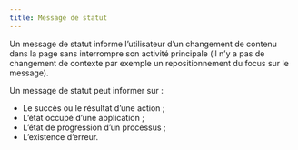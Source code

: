 ```yaml
---
title: Message de statut 
---
```


Un message de statut informe l’utilisateur d’un changement de contenu dans la
page sans interrompre son activité principale (il n’y a pas de changement de
contexte par exemple un repositionnement du focus sur le message).

Un message de statut peut informer sur :
* Le succès ou le résultat d’une action ;
* L’état occupé d’une application ;
* L’état de progression d’un processus ;
* L’existence d’erreur.

